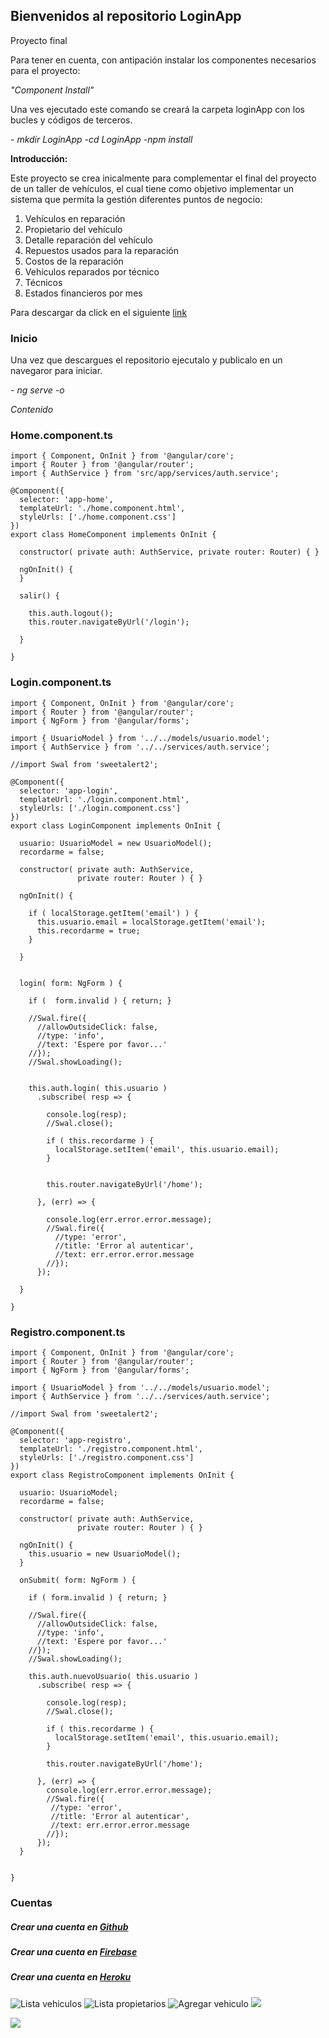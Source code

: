 ## Bienvenidos al repositorio LoginApp
Proyecto final

Para tener en cuenta, con antipación instalar los componentes necesarios para el proyecto:

*"Component Install"*

Una ves ejecutado este comando se creará la carpeta loginApp con los bucles y códigos de terceros.

*- mkdir LoginApp
-cd LoginApp
-npm install*

**Introducción:**

Este proyecto se crea inicalmente para complementar el final del proyecto de un taller de vehículos, el cual tiene como objetivo implementar un sistema que permita la gestión  diferentes puntos de negocio:
1. Vehículos en reparación
2. Propietario del vehículo
3. Detalle reparación del vehículo
4. Repuestos usados para la reparación
5. Costos de la reparación
6. Vehículos reparados por técnico
7. Técnicos
8. Estados financieros por mes

Para descargar da click en el siguiente [link](https://github.com/Cha5/LoginApp "link")

### Inicio
Una vez que descargues el repositorio ejecutalo y publicalo en un navegaror para iniciar.

*- ng serve -o*

*Contenido*

### Home.component.ts
```
import { Component, OnInit } from '@angular/core';
import { Router } from '@angular/router';
import { AuthService } from 'src/app/services/auth.service';

@Component({
  selector: 'app-home',
  templateUrl: './home.component.html',
  styleUrls: ['./home.component.css']
})
export class HomeComponent implements OnInit {

  constructor( private auth: AuthService, private router: Router) { }

  ngOnInit() {
  }

  salir() {

    this.auth.logout();
    this.router.navigateByUrl('/login');

  }

}
```
### Login.component.ts
```
import { Component, OnInit } from '@angular/core';
import { Router } from '@angular/router';
import { NgForm } from '@angular/forms';

import { UsuarioModel } from '../../models/usuario.model';
import { AuthService } from '../../services/auth.service';

//import Swal from 'sweetalert2';

@Component({
  selector: 'app-login',
  templateUrl: './login.component.html',
  styleUrls: ['./login.component.css']
})
export class LoginComponent implements OnInit {

  usuario: UsuarioModel = new UsuarioModel();
  recordarme = false;

  constructor( private auth: AuthService,
               private router: Router ) { }

  ngOnInit() {

    if ( localStorage.getItem('email') ) {
      this.usuario.email = localStorage.getItem('email');
      this.recordarme = true;
    }

  }


  login( form: NgForm ) {

    if (  form.invalid ) { return; }

    //Swal.fire({
      //allowOutsideClick: false,
      //type: 'info',
      //text: 'Espere por favor...'
    //});
    //Swal.showLoading();


    this.auth.login( this.usuario )
      .subscribe( resp => {

        console.log(resp);
        //Swal.close();

        if ( this.recordarme ) {
          localStorage.setItem('email', this.usuario.email);
        }


        this.router.navigateByUrl('/home');

      }, (err) => {

        console.log(err.error.error.message);
        //Swal.fire({
          //type: 'error',
          //title: 'Error al autenticar',
          //text: err.error.error.message
        //});
      });

  }

}
```

### Registro.component.ts
```
import { Component, OnInit } from '@angular/core';
import { Router } from '@angular/router';
import { NgForm } from '@angular/forms';

import { UsuarioModel } from '../../models/usuario.model';
import { AuthService } from '../../services/auth.service';

//import Swal from 'sweetalert2';

@Component({
  selector: 'app-registro',
  templateUrl: './registro.component.html',
  styleUrls: ['./registro.component.css']
})
export class RegistroComponent implements OnInit {

  usuario: UsuarioModel;
  recordarme = false;

  constructor( private auth: AuthService,
               private router: Router ) { }

  ngOnInit() {
    this.usuario = new UsuarioModel();
  }

  onSubmit( form: NgForm ) {

    if ( form.invalid ) { return; }

    //Swal.fire({
      //allowOutsideClick: false,
      //type: 'info',
      //text: 'Espere por favor...'
    //});
    //Swal.showLoading();

    this.auth.nuevoUsuario( this.usuario )
      .subscribe( resp => {

        console.log(resp);
        //Swal.close();

        if ( this.recordarme ) {
          localStorage.setItem('email', this.usuario.email);
        }

        this.router.navigateByUrl('/home');

      }, (err) => {
        console.log(err.error.error.message);
        //Swal.fire({
         //type: 'error',
         //title: 'Error al autenticar',
         //text: err.error.error.message
        //});
      });
  }


}
```
### Cuentas

##### Crear una cuenta en [Github](https://github.com/ "Github")

##### Crear una cuenta en [Firebase](https://firebase.google.com/ "Firebase")

##### Crear una cuenta en [Heroku](https://id.heroku.com/login "Heroku")

![Lista vehiculos](src/assets/images/demolistavehi.png?raw=true)
![Lista propietarios](src/assets/images/demolistapropi.png?raw=true)
![Agregar vehiculo](src/assets/images/demoagregar1.png?raw=true)
![](src/assets/images/demoagregar2.png?raw=true)


![](src/assets/demo.png?raw=true)
